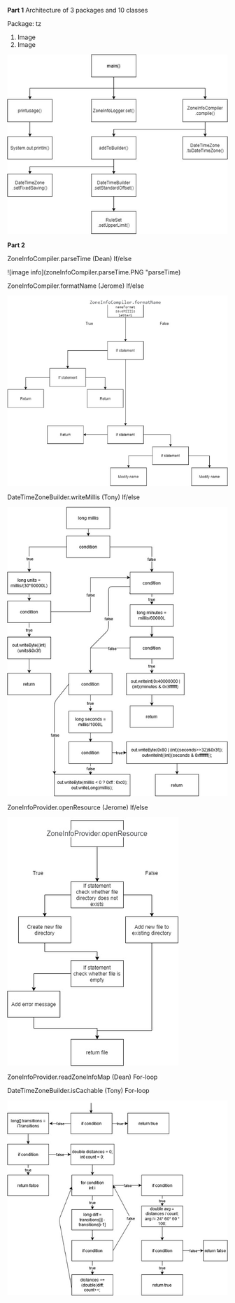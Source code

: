 **Part 1**
Architecture of 3 packages and 10 classes

Package: tz





1. Image
2. Image


![alt text](Assignment1_CallGraph.jpg "call graph")




**Part 2**

ZoneInfoCompiler.parseTime (Dean)
If/else

![image info](zoneInfoCompiler.parseTime.PNG "parseTime)


ZoneInfoCompiler.formatName (Jerome)
If/else

![alt text](Method1_formatName.jpg "call graph")


DateTimeZoneBuilder.writeMillis (Tony)
If/else

![alt text](DateTimeZoneBuilder.writeMillis.jpg "writeMillis Graph")


ZoneInfoProvider.openResource (Jerome)
If/else

![alt text](Method2_openResource.jpg "call graph")


ZoneInfoProvider.readZoneInfoMap (Dean)
For-loop


DateTimeZoneBuilder.isCachable (Tony)
For-loop

![alt text](DateTimeZoneBuilder.isCachable.jpg "isCachable Graph")




